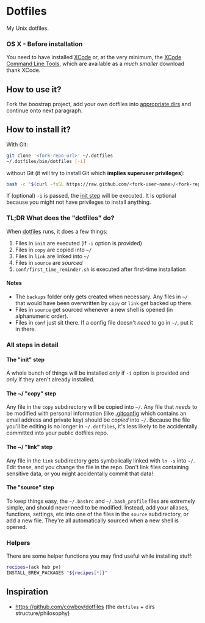 # Dotfiles

My Unix dotfiles.

### OS X - Before installation
You need to have installed [XCode](https://developer.apple.com/downloads/index.action?=xcode) or, at the very minimum, the [XCode Command Line Tools](https://developer.apple.com/downloads/index.action?=command%20line%20tools), which are available as a _much smaller_ download thank XCode.

## How to use it?
Fork the boostrap project, add your own dotfiles
into [appropriate dirs](#all-steps-in-detail) and continue onto next paragraph.

## How to install it?
With Git:
```sh
git clone '<fork-repo-url>' ~/.dotfiles
~/.dotfiles/bin/dotfiles [-i]
```

without Git (it will try to install Git which **implies superuser privileges**):
```sh
bash -c "$(curl -fsSL https://raw.github.com/<fork-user-name>/<fork-repo-name>/master/bin/dotfiles)" dotfiles -r https://github.com/<fork-user-name>/<fork-repo-name> [-i]
```

If (optional) `-i` is passed, the [init step](#the-init-step) will be executed.
It is optional because you might not have privileges to install anything.

### TL;DR What does the "dotfiles" do?

When [dotfiles](bin/dotfiles) runs, it does a few things:

1. Files in `init` are executed (if `-i` option is provided)
2. Files in `copy` are copied into `~/`
3. Files in `link` are linked into `~/`
4. Files in `source` are _sourced_
5. `conf/first_time_reminder.sh` is executed after first-time installation

#### Notes

* The `backups` folder only gets created when necessary. Any files in `~/` that would have been overwritten by `copy` or `link` get backed up there.
* Files in `source` get sourced whenever a new shell is opened (in alphanumeric order).
* Files in `conf` just sit there. If a config file doesn't _need_ to go in `~/`, put it in there.

### All steps in detail

#### The "init" step
A whole bunch of things will be installed _only_ if `-i` option is provided and _only_ if they aren't already installed.

#### The ~/ "copy" step
Any file in the `copy` subdirectory will be copied into `~/`. Any file that _needs_ to be modified with personal information (like [.gitconfig](copy/.gitconfig) which contains an email address and private key) should be _copied_ into `~/`. Because the file you'll be editing is no longer in `~/.dotfiles`, it's less likely to be accidentally committed into your public dotfiles repo.

#### The ~/ "link" step
Any file in the `link` subdirectory gets symbolically linked with `ln -s` into `~/`. Edit these, and you change the file in the repo. Don't link files containing sensitive data, or you might accidentally commit that data!

#### The "source" step
To keep things easy, the `~/.bashrc` and `~/.bash_profile` files are extremely simple, and should never need to be modified. Instead, add your aliases, functions, settings, etc into one of the files in the `source` subdirectory, or add a new file. They're all automatically sourced when a new shell is opened.

### Helpers
There are some helper functions you may find useful while installing stuff:

```sh
recipes=(ack hub pv)
INSTALL_BREW_PACKAGES "${recipes[*]}"
```

## Inspiration
- https://github.com/cowboy/dotfiles (the `dotfiles` + dirs structure/philosophy)

